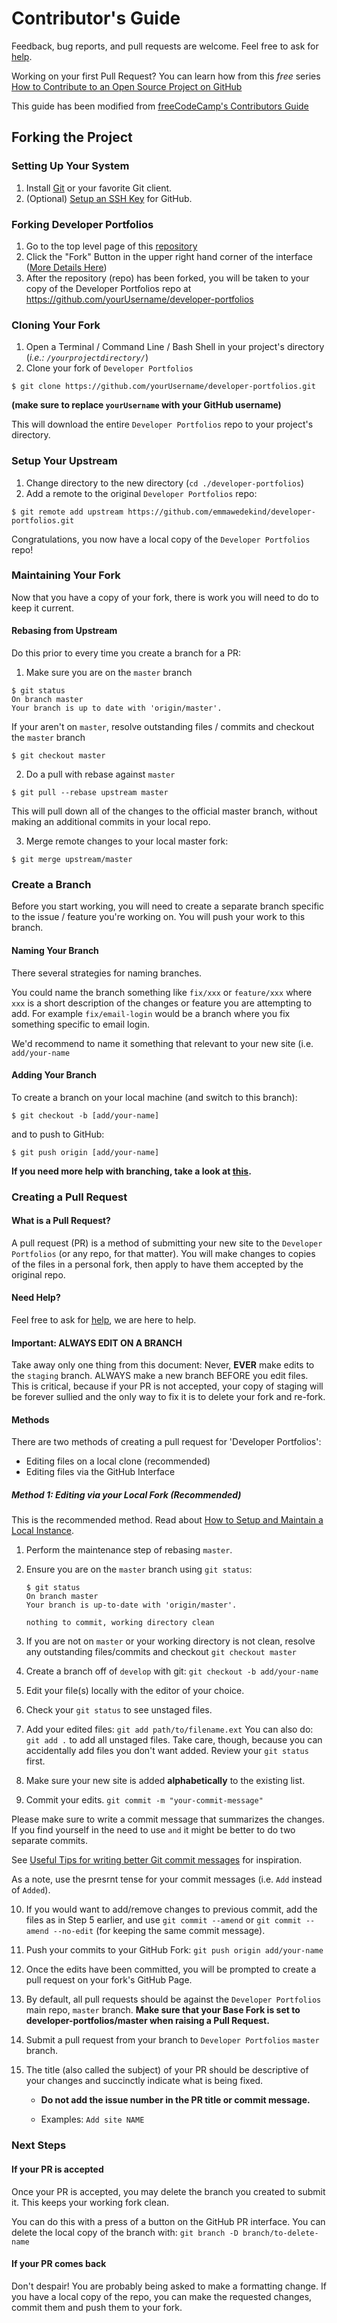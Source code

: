 # Contributor's Guide

Feedback, bug reports, and pull requests are welcome. Feel free to ask for [help](https://github.com/emmawedekind/developer-portfolios/issues).

Working on your first Pull Request? You can learn how from this _free_ series [How to Contribute to an Open Source Project on GitHub](https://egghead.io/series/how-to-contribute-to-an-open-source-project-on-github)

This guide has been modified from [freeCodeCamp's Contributors Guide](https://github.com/freeCodeCamp/freeCodeCamp/blob/master/CONTRIBUTING.md)

## Forking the Project

### Setting Up Your System

1.  Install [Git](https://git-scm.com/) or your favorite Git client.
2.  (Optional) [Setup an SSH Key](https://help.github.com/articles/generating-an-ssh-key/) for GitHub.

### Forking Developer Portfolios

1.  Go to the top level page of this [repository](https://github.com/emmawedekind/developer-portfolios)
2.  Click the "Fork" Button in the upper right hand corner of the interface ([More Details Here](https://help.github.com/articles/fork-a-repo/))
3.  After the repository (repo) has been forked, you will be taken to your copy of the Developer Portfolios repo at <https://github.com/yourUsername/developer-portfolios>

### Cloning Your Fork

1.  Open a Terminal / Command Line / Bash Shell in your project's directory (_i.e.: `/yourprojectdirectory/`_)
2.  Clone your fork of `Developer Portfolios`

```shell
$ git clone https://github.com/yourUsername/developer-portfolios.git
```

**(make sure to replace `yourUsername` with your GitHub username)**

This will download the entire `Developer Portfolios` repo to your project's directory.

### Setup Your Upstream

1.  Change directory to the new directory (`cd ./developer-portfolios`)
2.  Add a remote to the original `Developer Portfolios` repo:

```shell
$ git remote add upstream https://github.com/emmawedekind/developer-portfolios.git
```

Congratulations, you now have a local copy of the `Developer Portfolios` repo!

### Maintaining Your Fork

Now that you have a copy of your fork, there is work you will need to do to keep it current.

#### Rebasing from Upstream

Do this prior to every time you create a branch for a PR:

1.  Make sure you are on the `master` branch

```shell
$ git status
On branch master
Your branch is up to date with 'origin/master'.
```

If your aren't on `master`, resolve outstanding files / commits and checkout the `master` branch

```shell
$ git checkout master
```

2.  Do a pull with rebase against `master`

```shell
$ git pull --rebase upstream master
```

This will pull down all of the changes to the official master branch, without making an additional commits in your local repo.

3.  Merge remote changes to your local master fork:

```shell
$ git merge upstream/master
```

### Create a Branch

Before you start working, you will need to create a separate branch specific to the issue / feature you're working on. You will push your work to this branch.

#### Naming Your Branch

There several strategies for naming branches.

You could name the branch something like `fix/xxx` or `feature/xxx` where `xxx` is a short description of the changes or feature you are attempting to add. For example `fix/email-login` would be a branch where you fix something specific to email login.

We'd recommend to name it something that relevant to your new site (i.e. `add/your-name`

#### Adding Your Branch

To create a branch on your local machine (and switch to this branch):

```shell
$ git checkout -b [add/your-name]
```

and to push to GitHub:

```shell
$ git push origin [add/your-name]
```

**If you need more help with branching, take a look at [this](https://github.com/Kunena/Kunena-Forum/wiki/Create-a-new-branch-with-git-and-manage-branches).**

### Creating a Pull Request

#### What is a Pull Request?

A pull request (PR) is a method of submitting your new site to the `Developer Portfolios` (or any repo, for that matter). You will make changes to copies of the files in a personal fork, then apply to have them accepted by the original repo.

#### Need Help?

Feel free to ask for [help](https://github.com/emmawedekind/developer-portfolios/issues), we are here to help.

#### Important: ALWAYS EDIT ON A BRANCH

Take away only one thing from this document: Never, **EVER** make edits to the `staging` branch. ALWAYS make a new branch BEFORE you edit files. This is critical, because if your PR is not accepted, your copy of staging will be forever sullied and the only way to fix it is to delete your fork and re-fork.

#### Methods

There are two methods of creating a pull request for 'Developer Portfolios':

* Editing files on a local clone (recommended)
* Editing files via the GitHub Interface

##### Method 1: Editing via your Local Fork _(Recommended)_

This is the recommended method. Read about [How to Setup and Maintain a Local Instance](#maintaining-your-fork).

1.  Perform the maintenance step of rebasing `master`.
2.  Ensure you are on the `master` branch using `git status`:

        $ git status
        On branch master
        Your branch is up-to-date with 'origin/master'.

        nothing to commit, working directory clean

3.  If you are not on `master` or your working directory is not clean, resolve any outstanding files/commits and checkout `git checkout master`

4.  Create a branch off of `develop` with git: `git checkout -b add/your-name`

5.  Edit your file(s) locally with the editor of your choice.

6.  Check your `git status` to see unstaged files.

7.  Add your edited files: `git add path/to/filename.ext` You can also do: `git add .` to add all unstaged files. Take care, though, because you can accidentally add files you don't want added. Review your `git status` first.

8.  Make sure your new site is added **alphabetically** to the existing list.

9.  Commit your edits. `git commit -m "your-commit-message"`

Please make sure to write a commit message that summarizes the changes. If you find yourself in the need to use `and` it might be better to do two separate commits.

See [Useful Tips for writing better Git commit messages](https://code.likeagirl.io/useful-tips-for-writing-better-git-commit-messages-808770609503) for inspiration.

As a note, use the presrnt tense for your commit messages (i.e. `Add` instead of `Added`).

10. If you would want to add/remove changes to previous commit, add the files as in Step 5 earlier, and use `git commit --amend` or `git commit --amend --no-edit` (for keeping the same commit message).

11. Push your commits to your GitHub Fork: `git push origin add/your-name`

12. Once the edits have been committed, you will be prompted to create a pull request on your fork's GitHub Page.

13. By default, all pull requests should be against the `Developer Portfolios` main repo, `master` branch.
    **Make sure that your Base Fork is set to developer-portfolios/master when raising a Pull Request.**

14. Submit a pull request from your branch to `Developer Portfolios` `master` branch.

15. The title (also called the subject) of your PR should be descriptive of your changes and succinctly indicate what is being fixed.

    * **Do not add the issue number in the PR title or commit message.**

    * Examples: `Add site NAME`

### Next Steps

#### If your PR is accepted

Once your PR is accepted, you may delete the branch you created to submit it. This keeps your working fork clean.

You can do this with a press of a button on the GitHub PR interface. You can delete the local copy of the branch with: `git branch -D branch/to-delete-name`

#### If your PR comes back

Don't despair! You are probably being asked to make a formatting change. If you have a local copy of the repo, you can make the requested changes, commit them and push them to your fork.
